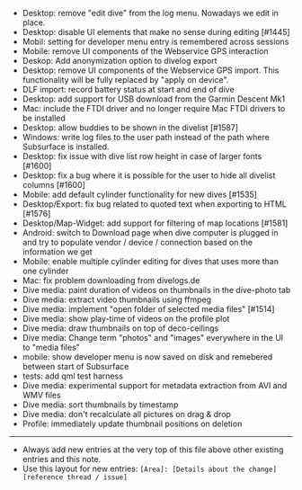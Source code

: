 - Desktop: remove "edit dive" from the log menu. Nowadays we edit in place.
- Desktop: disable UI elements that make no sense during editing [#1445]
- Mobil: setting for developer menu entry is remembered across sessions
- Mobile: remove UI components of the Webservice GPS interaction
- Deskop: Add anonymization option to divelog export
- Desktop: remove UI components of the Webservice GPS import. This functionality will
be fully replaced by "apply on device".
- DLF import: record battery status at start and end of dive
- Desktop: add support for USB download from the Garmin Descent Mk1
- Mac: include the FTDI driver and no longer require Mac FTDI drivers to be installed
- Desktop: allow buddies to be shown in the divelist [#1587]
- Windows: write log files to the user path instead of the path where Subsurface
  is installed.
- Desktop: fix issue with dive list row height in case of larger fonts [#1600]
- Desktop: fix a bug where it is possible for the user to hide all divelist columns [#1600]
- Mobile: add default cylinder functionality for new dives [#1535]
- Desktop/Export: fix bug related to quoted text when exporting to HTML [#1576]
- Desktop/Map-Widget: add support for filtering of map locations [#1581]
- Android: switch to Download page when dive computer is plugged in and try to
  populate vendor / device / connection based on the information we get
- Mobile: enable multiple cylinder editing for dives that uses more than one cylinder 
- Mac: fix problem downloading from divelogs.de
- Dive media: paint duration of videos on thumbnails in the dive-photo tab
- Dive media: extract video thumbnails using ffmpeg
- Dive media: implement "open folder of selected media files" [#1514]
- Dive media: show play-time of videos on the profile plot
- Dive media: draw thumbnails on top of deco-ceilings
- Dive media: Change term "photos" and "images" everywhere in the UI to "media files"
- mobile: show developer menu is now saved on disk and remebered between start of Subsurface
- tests: add qml test harness
- Dive media: experimental support for metadata extraction from AVI and WMV files
- Dive media: sort thumbnails by timestamp
- Dive media: don't recalculate all pictures on drag & drop
- Profile: immediately update thumbnail positions on deletion
---
* Always add new entries at the very top of this file above other existing entries and this note.
* Use this layout for new entries: `[Area]: [Details about the change] [reference thread / issue]`
